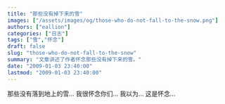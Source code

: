```yaml
---
title: "那些没有掉下来的雪"
images: ["/assets/images/og/those-who-do-not-fall-to-the-snow.png"]
authors: ["eallion"]
categories: ["日志"]
tags: ["雪","怀念"]
draft: false
slug: "those-who-do-not-fall-to-the-snow"
summary: "文章讲述了作者怀念那些没有掉下来的雪。"
date: "2009-01-03 23:40:00"
lastmod: "2009-01-03 23:40:00"
---
```


那些没有落到地上的雪...
我很怀念你们...
我以为...
这是怀念...
